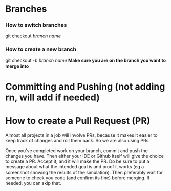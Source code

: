 # Branches
### How to switch branches
git checkout *branch name*
### How to create a new branch
git checkout -b *branch name*
**Make sure you are on the branch you want to merge into**

# Committing and Pushing (not adding rn, will add if needed)

# How to create a Pull Request (PR)
Almost all projects in a job will involve PRs, because it makes it easier to keep track of changes and roll them back.
So we are also using PRs.

Once you've completed work on your branch, commit and push the changes you have. Then either your IDE or Github itself will give the choice to create a PR. Accept it, and it will make the PR. Do be sure to put a message about what the intended goal is and proof it works (eg a screenshot showing the results of the simulation). Then preferably wait for someone to check you code (and confirm its fine) before merging. If needed, you can skip that. 